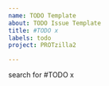 ```yaml
---
name: TODO Template
about: TODO Issue Template
title: #TODO x
labels: todo
project: PROTzilla2

---
```


<Description>

search for #TODO x
